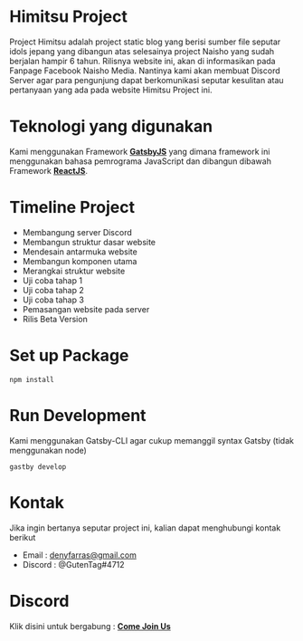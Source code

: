 # Himitsu Project

Project Himitsu adalah project static blog yang berisi sumber file seputar idols jepang yang dibangun atas selesainya project Naisho yang sudah berjalan hampir 6 tahun. Rilisnya website ini, akan di informasikan pada Fanpage Facebook Naisho Media. Nantinya kami akan membuat Discord Server agar para pengunjung dapat berkomunikasi seputar kesulitan atau pertanyaan yang ada pada website Himitsu Project ini.

# Teknologi yang digunakan

Kami menggunakan Framework **[GatsbyJS](https://www.gatsbyjs.com/)** yang dimana framework ini menggunakan bahasa pemrograma JavaScript dan dibangun dibawah Framework **[ReactJS](https://reactjs.org//)**.

# Timeline Project

- Membangung server Discord
- Membangun struktur dasar website
- Mendesain antarmuka website
- Membangun komponen utama
- Merangkai struktur website
- Uji coba tahap 1
- Uji coba tahap 2
- Uji coba tahap 3
- Pemasangan website pada server
- Rilis Beta Version

# Set up Package

```
npm install
```

# Run Development

Kami menggunakan Gatsby-CLI agar cukup memanggil syntax Gatsby (tidak menggunakan node)

```
gastby develop
```

# Kontak

Jika ingin bertanya seputar project ini, kalian dapat menghubungi kontak berikut

- Email : denyfarras@gmail.com
- Discord : @GutenTag#4712

# Discord

Klik disini untuk bergabung : **[Come Join Us](https://discord.gg/hWSHRb5)**

